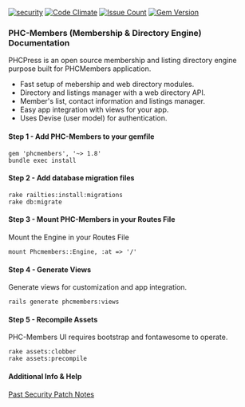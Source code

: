 [![security](https://hakiri.io/github/PHCNetworks/phc-members/master.svg)](https://hakiri.io/github/PHCNetworks/phc-members/master)
[![Code Climate](https://codeclimate.com/github/PHCNetworks/phc-members/badges/gpa.svg)](https://codeclimate.com/github/PHCNetworks/phc-members)
[![Issue Count](https://codeclimate.com/github/PHCNetworks/phc-members/badges/issue_count.svg)](https://codeclimate.com/github/PHCNetworks/phc-members)
[![Gem Version](https://badge.fury.io/rb/phcmembers.svg)](https://badge.fury.io/rb/phcmembers)

### PHC-Members (Membership & Directory Engine) Documentation
PHCPress is an open source membership and listing directory engine purpose built for PHCMembers application.  

- Fast setup of mebership and web directory modules.
- Directory and listings manager with a web directory API.
- Member's list, contact information and listings manager.
- Easy app integration with views for your app.
- Uses Devise (user model) for authentication.

#### Step 1 - Add PHC-Members to your gemfile  

	gem 'phcmembers', '~> 1.8'
	bundle exec install

#### Step 2 - Add database migration files  

	rake railties:install:migrations
	rake db:migrate

#### Step 3 - Mount PHC-Members in your Routes File  
Mount the Engine in your Routes File

	mount Phcmembers::Engine, :at => '/'

#### Step 4 - Generate Views  
Generate views for customization and app integration.  

	rails generate phcmembers:views

#### Step 5 - Recompile Assets  
PHC-Members UI requires bootstrap and fontawesome to operate.  

	rake assets:clobber
	rake assets:precompile

#### Additional Info & Help  
  
[Past Security Patch Notes](https://github.com/PHCNetworks/phc-members/wiki/Critical-Security-Updates)
